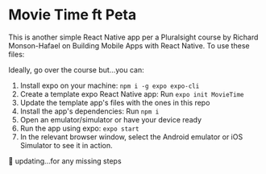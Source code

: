 # Movie Time ft Peta
This is another simple React Native app per a Pluralsight course by Richard Monson-Hafael on Building Mobile Apps with React Native. To use these files:

Ideally, go over the course but...you can:

1. Install expo on your machine: `npm i -g expo expo-cli`
2. Create a template expo React Native app: Run `expo init MovieTime`
3. Update the template app's files with the ones in this repo
4. Install the app's dependencies: Run `npm i`
5. Open an emulator/simulator or have your device ready
6. Run the app using expo: `expo start`
7. In the relevant browser window, select the Android emulator or iOS Simulator to see it in action.

🤔 updating...for any missing steps
